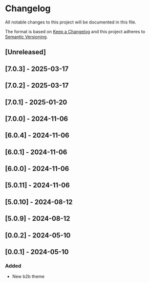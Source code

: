 # Changelog

All notable changes to this project will be documented in this file.

The format is based on [Keep a Changelog](http://keepachangelog.com/en/1.0.0/)
and this project adheres to [Semantic Versioning](http://semver.org/spec/v2.0.0.html).

## [Unreleased]

## [7.0.3] - 2025-03-17

## [7.0.2] - 2025-03-17

## [7.0.1] - 2025-01-20

## [7.0.0] - 2024-11-06

## [6.0.4] - 2024-11-06

## [6.0.1] - 2024-11-06

## [6.0.0] - 2024-11-06

## [5.0.11] - 2024-11-06

## [5.0.10] - 2024-08-12

## [5.0.9] - 2024-08-12

## [0.0.2] - 2024-05-10

## [0.0.1] - 2024-05-10

### Added

- New b2b theme
